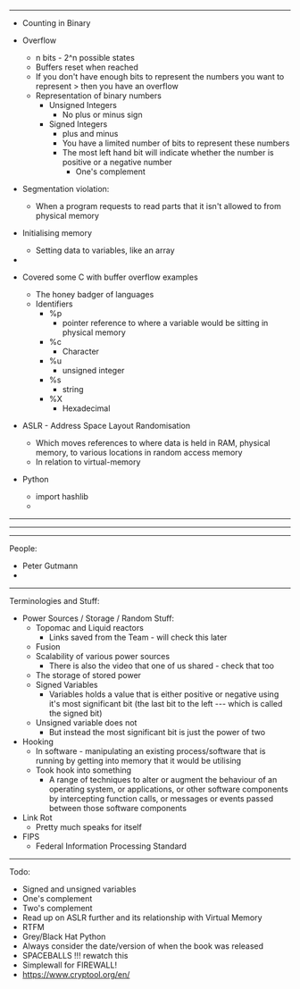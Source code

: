 
----
- Counting in Binary
- Overflow
	- n bits - 2^n possible states 
	- Buffers reset when reached
	- If you don't have enough bits to represent the numbers you want to represent > then you have an overflow
	- Representation of binary numbers
		- Unsigned Integers
			- No plus or minus sign
		- Signed Integers
			- plus and minus
			- You have a limited number of bits to represent these numbers
			- The most left hand bit will indicate whether the number is positive or a negative number
				- One's complement
- Segmentation violation:
	- When a program requests to read parts that it isn't allowed to from physical memory
- Initialising memory
	- Setting data to variables, like an array
- 
- Covered some C with buffer overflow examples
	- The honey badger of languages
	- Identifiers
		- %p 
			- pointer reference to where a variable would be sitting in physical memory
		- %c
			- Character
		- %u
			- unsigned integer
		- %s
			- string
		- %X
			- Hexadecimal
- ASLR - Address Space Layout Randomisation
	- Which moves references to where data is held in RAM, physical memory, to various locations in random access memory
	- In relation to virtual-memory

- Python
	- import hashlib
	- 
---

---

----
People:
- Peter Gutmann
- 
---
Terminologies and Stuff:
- Power Sources / Storage / Random Stuff:
	- Topomac and Liquid reactors
		- Links saved from the Team - will check this later
	- Fusion
	- Scalability of various power sources
		- There is also the video that one of us shared - check that too
	- The storage of stored power
	- Signed Variables
		- Variables holds a value that is either positive or negative using it's most significant bit (the last bit to the left --- which is called the signed bit)
	- Unsigned variable does not
		- But instead the most significant bit is just the power of two 
- Hooking
	- In software - manipulating an existing process/software that is running by getting into memory that it would be utilising
	- Took hook into something
		- A range of techniques to alter or augment the behaviour of an operating system, or applications, or other software components by intercepting function calls, or messages or events passed between those software components
- Link Rot
	- Pretty much speaks for itself
- FIPS
	- Federal Information Processing Standard
---
Todo:
- Signed and unsigned variables
- One's complement
- Two's complement
- Read up on ASLR further and its relationship with Virtual Memory
- RTFM
- Grey/Black Hat Python
- Always consider the date/version of when the book was released
- SPACEBALLS !!! rewatch this
- Simplewall for FIREWALL!
- https://www.cryptool.org/en/